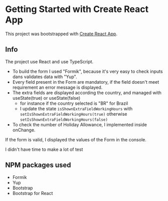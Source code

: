 # Getting Started with Create React App

This project was bootstrapped with [Create React App](https://github.com/facebook/create-react-app).

## Info

The project use React and use TypeScript.

- To build the form I used "Formik", because it's very easy to check inputs dans validates data with "Yup".
- Every field present in the Form are mandatory, if the field doesn't meet requirement an error message is displayed.
- The extra fields are displayed according the country, and managed with useState(true) or useState(false)
  - for instance if the country selected is "BR" for Brazil
  - I update the state `isShownExtraFieldWorkingHours` with `setIsShownExtraFieldWorkingHours(true)` otherwise `setIsShownExtraFieldWorkingHours(false)`
- To check the number of Holiday Allowance, I implemented inside onChange.

If the form is valid, I displayed the values of the Form in the console.

I didn't have time to make a lot of test

## NPM packages used

- Formik
- Yup
- Bootstrap
- Bootstrap for React
